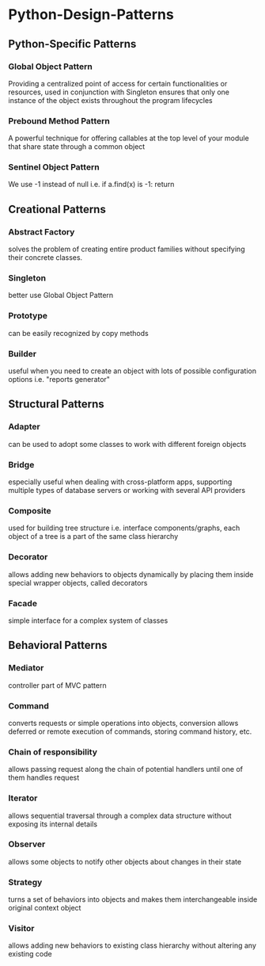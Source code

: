 # Python-Design-Patterns

## Python-Specific Patterns
### Global Object Pattern
Providing a centralized point of access for certain functionalities or resources, used in conjunction with Singleton ensures that only one instance of the object exists throughout the program lifecycles<br>
### Prebound Method Pattern
A powerful technique for offering callables at the top level of your module that share state through a common object<br>
### Sentinel Object Pattern
We use -1 instead of null i.e. if a.find(x) is -1: return <br>

## Creational Patterns
### Abstract Factory
solves the problem of creating entire product families without specifying their concrete classes.<br>

### Singleton
better use Global Object Pattern

### Prototype
can be easily recognized by copy methods

### Builder 
useful when you need to create an object with lots of possible configuration options i.e. "reports generator"

## Structural Patterns
### Adapter
can be used to adopt some classes to work with different foreign objects

### Bridge
especially useful when dealing with cross-platform apps, supporting multiple types of database servers or working with several API providers

### Composite 
used for building tree structure i.e. interface components/graphs, each object of a tree is a part of the same class hierarchy

### Decorator
allows adding new behaviors to objects dynamically by placing them inside special wrapper objects, called decorators

### Facade
simple interface for a complex system of classes

## Behavioral Patterns
### Mediator
controller part of MVC pattern

### Command
converts requests or simple operations into objects, conversion allows deferred or remote execution of commands, storing command history, etc.

### Chain of responsibility
allows passing request along the chain of potential handlers until one of them handles request

### Iterator
allows sequential traversal through a complex data structure without exposing its internal details

### Observer
allows some objects to notify other objects about changes in their state

### Strategy 
turns a set of behaviors into objects and makes them interchangeable inside original context object

### Visitor
allows adding new behaviors to existing class hierarchy without altering any existing code